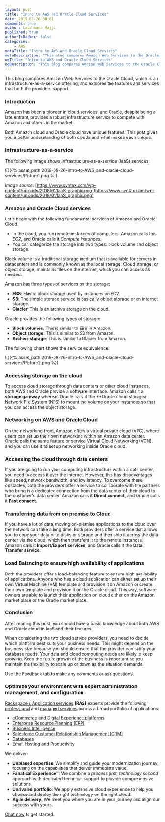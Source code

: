 ```yaml
---
layout: post
title: "Intro to AWS and Oracle Cloud Services"
date: 2019-08-26 00:01
comments: true
author: Lakshmana Majji
published: true
authorIsRacker: false
categories:
    - AWS
metaTitle: "Intro to AWS and Oracle Cloud Services"
metaDescription: "This blog compares Amazon Web Services to the Oracle Cloud, which is an infrastructure-as-a-service offering, and explores the features and services that both the providers support."
ogTitle: "Intro to AWS and Oracle Cloud Services"
ogDescription: "This blog compares Amazon Web Services to the Oracle Cloud, which is an infrastructure-as-a-service offering, and explores the features and services that both the providers support."
---
```


This blog compares Amazon Web Services to the Oracle Cloud, which is an infrastructure-as-a-service offering, and explores the features and services that both the providers support.

<!-- more -->

### Introduction

Amazon has been a pioneer in cloud services, and Oracle, despite being a late entrant, provides a robust infrastructure service to compete with Amazon and others in the market.

Both Amazon cloud and Oracle cloud have unique features. This post gives you a better understanding of both clouds and what makes each unique.

### Infrastructure-as-a-service

The following image shows Infrastructure-as-a-service (IaaS) services:

![]({% asset_path 2019-08-26-intro-to-AWS_and-oracle-cloud-services/Picture1.png %})

*Image source*: [https://www.syntax.com/wp-content/uploads/2018/01/IaaS_graphic.png](https://www.syntax.com/wp-content/uploads/2018/01/IaaS_graphic.png)

### Amazon and Oracle Cloud services

Let’s begin with the following fundamental services of Amazon and Oracle Cloud.

- In the cloud, you run remote instances of computers. Amazon calls this *EC2*, and Oracle calls it *Compute Instances*.
- You can categorize the storage into two types: block volume and object storage.

Block volume is a traditional storage medium that is available for servers in datacenters and is commonly known as the local storage. Cloud storage, or object storage, maintains files on the internet, which you can access as needed.

Amazon has three types of services on the storage:

- **EBS**: Elastic block storage used by instances on EC2.
- **S3**:  The simple storage service is basically object storage or an internet storage.
- **Glacier**: This is an archive storage on the cloud.

Oracle provides the following types of storage:

- **Block volumes**: This is similar to EBS in Amazon.
- **Object storage**: This is similar to S3 from Amazon.
- **Archive storage**: This is similar to Glacier from Amazon.

The following chart shows the service equivalence:

![]({% asset_path 2019-08-26-intro-to-AWS_and-oracle-cloud-services/Picture2.png %})

### Accessing storage on the cloud

To access cloud storage through data centers or other cloud instances, both AWS and Oracle provide a software interface. Amazon calls it a **storage gateway** whereas Oracle calls it the **Oracle cloud storagea Network File System (NFS) to mount the volume on your instances so that you can access the object storage.

### Networking on AWS and Oracle Cloud

On the networking front, Amazon offers a virtual private cloud (VPC), where users can set up their own networking within an Amazon data center. Oracle calls the same feature or service Virtual Cloud Networking (VCN), and you can use it to set up networking inside Oracle cloud.

### Accessing the cloud through data centers

If you are going to run your computing infrastructure within a data center, you need to access it over the internet. However, this has disadvantages like speed, network bandwidth, and low latency. To overcome these obstacles, both the providers offer a service to collaborate with the partners who bring in a dedicated connection from the data center of their cloud to the customer's data center. Amazon calls it **Direct connect**, and Oracle calls it **Fast connect**.

### Transferring data from on premise to Cloud

If you have a lot of data, moving on-premise applications to the cloud over the network can take a long time. Both providers offer a service that allows you to copy your data onto disks or storage and then ship it across the data center via the cloud, which then transfers it to the remote instances. Amazon calls it **Import/Export services**, and Oracle calls it the **Data Transfer service**.

### Load Balancing to ensure high availability of applications

Both the providers offer a load-balancing feature to ensure high availability of applications. Anyone who has a cloud application can either set up their own Virtual Machine (VM) template and provision it on Amazon or create their own template and provision it on the Oracle cloud. This way, software owners are able to launch their application on cloud either on the Amazon market place or the Oracle market place.

### Conclusion

After reading this post, you should have a basic knowledge about both AWS and Oracle cloud in IaaS and their features.

When considering the two cloud service providers, you need to decide which platform best suits your business needs. This might depend on the business size because you should ensure that the provider can satify your database needs. Your data and cloud computing needs are likely to keep growing. Keep the future growth of the business is important so you maintain the flexibility to scale up or down as the situation demands.

Use the Feedback tab to make any comments or ask questions.

### Optimize your environment with expert administration, management, and configuration

[Rackspace's Application services](https://www.rackspace.com/application-management/managed-services)
**(RAS)** experts provide the following [professional](https://www.rackspace.com/application-management/professional-services)
and
[managed services](https://www.rackspace.com/application-management/managed-services) across
a broad portfolio of applications:

- [eCommerce and Digital Experience platforms](https://www.rackspace.com/ecommerce-digital-experience)
- [Enterprise Resource Planning (ERP)](https://www.rackspace.com/erp)
- [Business Intelligence](https://www.rackspace.com/business-intelligence)
- [Salesforce Customer Relationship Management (CRM)](https://www.rackspace.com/salesforce-managed-services)
- [Databases](https://www.rackspace.com/dba-services)
- [Email Hosting and Productivity](https://www.rackspace.com/email-hosting)

We deliver:

- **Unbiased expertise**: We simplify and guide your modernization journey,
focusing on the capabilities that deliver immediate value.
- **Fanatical Experience**&trade;: We combine a *process first, technology second*
approach with dedicated technical support to provide comprehensive solutions.
- **Unrivaled portfolio**: We apply extensive cloud experience to help you
choose and deploy the right technology on the right cloud.
- **Agile delivery**: We meet you where you are in your journey and align
our success with yours.

[Chat now](https://www.rackspace.com/#chat) to get started.
